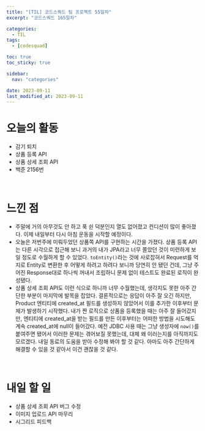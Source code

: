 ```yaml
---
title: "[TIL] 코드스쿼드 팀 프로젝트 55일차"
excerpt: "코드스쿼드 165일차"

categories:
  - TIL
tags:
  - [codesquad]

toc: true
toc_sticky: true

sidebar:
  nav: "categories"

date: 2023-09-11
last_modified_at: 2023-09-11
---
```


# 오늘의 활동

- 감기 퇴치
- 상품 등록 API
- 상품 상세 조회 API
- 백준 2156번

<br>

# 느낀 점

- 주말에 거의 아무것도 안 하고 푹 쉰 덕분인지 열도 없어졌고 컨디션이 많이 좋아졌다. 이제 내일부터 다시 아침 운동을 시작할 예정이다.
- 오늘은 저번주에 미뤄두었던 상품쪽 API를 구현하는 시간을 가졌다. 상품 등록 API는 다른 시각으로 접근해 보니 과거의 내가 JPA라고 너무 쫄았던 것이 미련하게 보일 정도로 수월하게 할 수 있었다. `toEntity()`라는 것에 사로잡혀서 Request를 억지로 Entity로 변환한 후 어떻게 하려고 하려다 보니까 당연히 안 됐던 건데, 그냥 주어진 Response대로 하나씩 꺼내서 조립하니 문제 없이 테스트도 완료된 로직이 완성됐다.
- 상품 상세 조회 API도 이런 식으로 하니까 너무 수월했는데, 생각지도 못한 아주 간단한 부분이 마지막에 발목을 잡았다. 결론적으로는 응답이 아주 잘 오긴 하지만, Product 엔티티에 created_at 필드를 생성하지 않았어서 이를 추가한 이후부터 문제가 발생하기 시작했다. 내가 짠 로직으로 상품을 등록했을 때는 아주 잘 들어갔지만, 엔티티에 created_at을 받는 필드를 만든 이후부터는 어떠한 방법을 시도해도 계속 created_at에 null이 들어갔다. 예전 JDBC 사용 때는 그냥 생성자에 `now()`를 붙여주면 됐어서 이러한 문제는 겪어보질 못했는데, 대체 왜 이러는지를 아직까지도 모르겠다. 내일 동료의 도움을 받아 수정해 봐야 할 것 같다. 아마도 아주 간단하게 해결할 수 있을 것 같아서 이건 괜찮을 것 같다.

<br>

# 내일 할 일

- 상품 상세 조회 API 버그 수정
- 이미지 업로드 API 마무리
- 시그리드 피드백
